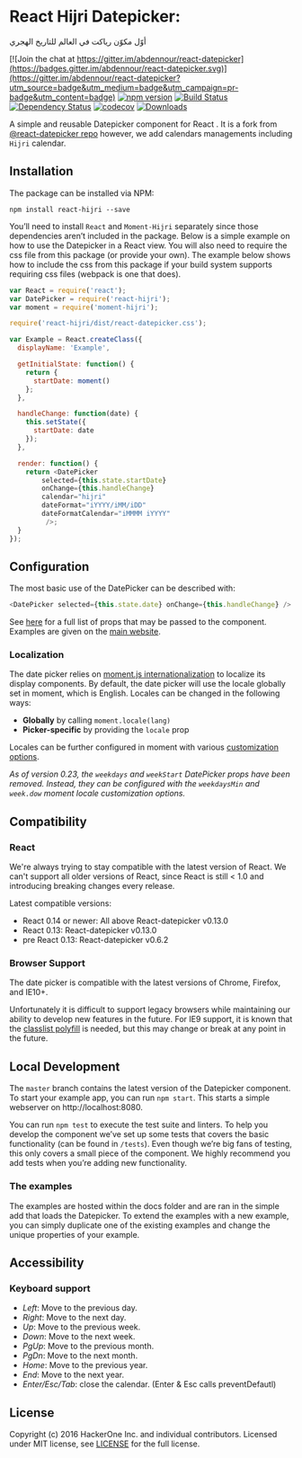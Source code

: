 # React Hijri Datepicker:


أوّل  مكوّن رياكت في العالم للتاريخ الهجري

[![Join the chat at https://gitter.im/abdennour/react-datepicker](https://badges.gitter.im/abdennour/react-datepicker.svg)](https://gitter.im/abdennour/react-datepicker?utm_source=badge&utm_medium=badge&utm_campaign=pr-badge&utm_content=badge)
[![npm version](https://badge.fury.io/js/react-hijri.svg)](https://badge.fury.io/js/react-hijri)
[![Build Status](https://travis-ci.org/abdennour/react-datepicker.svg?branch=master)](https://travis-ci.org/abdennour/react-datepicker)
[![Dependency Status](https://david-dm.org/abdennour/react-datepicker.svg)](https://david-dm.org/abdennour/react-datepicker)
[![codecov](https://codecov.io/gh/abdennour/react-datepicker/branch/master/graph/badge.svg)](https://codecov.io/gh/abdennour/react-datepicker)
[![Downloads](http://img.shields.io/npm/dm/react-hijri.svg)](https://npmjs.org/package/react-hijri)


A simple and reusable Datepicker component for React .
It is a fork from [@react-datepicker repo](https://github.com/Hacker0x01/react-datepicker) however, we add calendars managements including `Hijri` calendar.


## Installation

The package can be installed via NPM:

```
npm install react-hijri --save
```

You’ll need to install `React` and `Moment-Hijri` separately since those dependencies aren’t included in the package. Below is a simple example on how to use the Datepicker in a React view. You will also need to require the css file from this package (or provide your own). The example below shows how to include the css from this package if your build system supports requiring css files (webpack is one that does).

```js
var React = require('react');
var DatePicker = require('react-hijri');
var moment = require('moment-hijri');

require('react-hijri/dist/react-datepicker.css');

var Example = React.createClass({
  displayName: 'Example',

  getInitialState: function() {
    return {
      startDate: moment()
    };
  },

  handleChange: function(date) {
    this.setState({
      startDate: date
    });
  },

  render: function() {
    return <DatePicker
        selected={this.state.startDate}
        onChange={this.handleChange}
        calendar="hijri"
        dateFormat="iYYYY/iMM/iDD"
        dateFormatCalendar="iMMMM iYYYY"  
         />;
  }
});
```

## Configuration

The most basic use of the DatePicker can be described with:

```js
<DatePicker selected={this.state.date} onChange={this.handleChange} />
```

See [here](https://github.com/abdennour/react-datepicker/blob/master/docs/datepicker.md) for a full list of props that may be passed to the component. Examples are given on the [main website](https://abdennour.github.io/react-datepicker).

### Localization

The date picker relies on [moment.js internationalization](http://momentjs.com/docs/#/i18n/) to localize its display components. By default, the date picker will use the locale globally set in moment, which is English. Locales can be changed in the following ways:

- **Globally** by calling `moment.locale(lang)`
- **Picker-specific** by providing the `locale` prop

Locales can be further configured in moment with various [customization options](http://momentjs.com/docs/#/customization/).

_As of version 0.23, the `weekdays` and `weekStart` DatePicker props have been removed. Instead, they can be configured with the `weekdaysMin` and `week.dow` moment locale customization options._

## Compatibility

### React

We're always trying to stay compatible with the latest version of React. We can't support all older versions of React, since React is still < 1.0 and introducing breaking changes every release.

Latest compatible versions:
- React 0.14 or newer: All above React-datepicker v0.13.0
- React 0.13: React-datepicker v0.13.0
- pre React 0.13: React-datepicker v0.6.2

### Browser Support

The date picker is compatible with the latest versions of Chrome, Firefox, and IE10+.

Unfortunately it is difficult to support legacy browsers while maintaining our ability to develop new features in the future.  For IE9 support, it is known that the [classlist polyfill](https://www.npmjs.com/package/classlist-polyfill) is needed, but this may change or break at any point in the future.

## Local Development

The `master` branch contains the latest version of the Datepicker component. To start your example app, you can run `npm start`. This starts a simple webserver on http://localhost:8080.

You can run `npm test` to execute the test suite and linters. To help you develop the component we’ve set up some tests that covers the basic functionality (can be found in  `/tests`). Even though we’re big fans of testing, this only covers a small piece of the component. We highly recommend you add tests when you’re adding new functionality.

### The examples
The examples are hosted within the docs folder and are ran in the simple add that loads the Datepicker. To extend the examples with a new example, you can simply duplicate one of the existing examples and change the unique properties of your example.

## Accessibility

### Keyboard support

* *Left*: Move to the previous day.
* *Right*: Move to the next day.
* *Up*: Move to the previous week.
* *Down*: Move to the next week.
* *PgUp*: Move to the previous month.
* *PgDn*: Move to the next month.
* *Home*: Move to the previous year.
* *End*: Move to the next year.
* *Enter/Esc/Tab*: close the calendar. (Enter & Esc calls preventDefautl)

## License

Copyright (c) 2016 HackerOne Inc. and individual contributors. Licensed under MIT license, see [LICENSE](LICENSE) for the full license.
